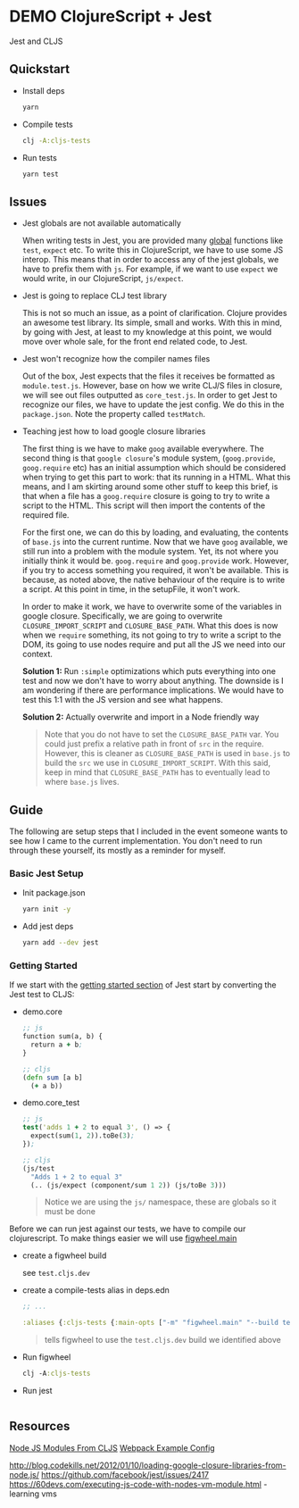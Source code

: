 # DEMO ClojureScript + Jest

Jest and CLJS

## Quickstart

- Install deps

  ```bash
  yarn
  ```

- Compile tests

  ```bash
  clj -A:cljs-tests
  ```

- Run tests

  ```bash
  yarn test
  ```

## Issues

- Jest globals are not available automatically

  When writing tests in Jest, you are provided many [global](https://jestjs.io/docs/en/api) functions like `test`, `expect` etc. To write this in ClojureScript, we have to use some JS interop. This means that in order to access any of the jest globals, we have to prefix them with `js`. For example, if we want to use `expect` we would write, in our ClojureScript, `js/expect`.

- Jest is going to replace CLJ test library

  This is not so much an issue, as a point of clarification. Clojure provides an awesome test library. Its simple, small and works. With this in mind, by going with Jest, at least to my knowledge at this point, we would move over whole sale, for the front end related code, to Jest.

- Jest won't recognize how the compiler names files

  Out of the box, Jest expects that the files it receives be formatted as `module.test.js`. However, base on how we write CLJ/S files in closure, we will see out files outputted as `core_test.js`. In order to get Jest to recognize our files, we have to update the jest config. We do this in the `package.json`. Note the property called `testMatch`.

- Teaching jest how to load google closure libraries

  The first thing is we have to make `goog` available everywhere. The second thing is that `google closure`'s module system, (`goog.provide`, `goog.require` etc) has an initial assumption which should be considered when trying to get this part to work: that its running in a HTML. What this means, and I am skirting around some other stuff to keep this brief, is that when a file has a `goog.require` closure is going to try to write a script to the HTML. This script will then import the contents of the required file.

  For the first one, we can do this by loading, and evaluating, the contents of `base.js` into the current runtime. Now that we have `goog` available, we still run into a problem with the module system. Yet, its not where you initially think it would be. `goog.require` and `goog.provide` work. However, if you try to access something you required, it won't be available. This is because, as noted above, the native behaviour of the require is to write a script. At this point in time, in the setupFile, it won't work.

  In order to make it work, we have to overwrite some of the variables in google closure. Specifically, we are going to overwrite `CLOSURE_IMPORT_SCRIPT` and `CLOSURE_BASE_PATH`. What this does is now when we `require` something, its not going to try to write a script to the DOM, its going to use nodes require and put all the JS we need into our context.

  **Solution 1:** Run `:simple` optimizations which puts everything into one test and now we don't have to worry about anything. The downside is I am wondering if there are performance implications. We would have to test this 1:1 with the JS version and see what happens.

  **Solution 2:** Actually overwrite and import in a Node friendly way

  > Note that you do not have to set the `CLOSURE_BASE_PATH` var. You could just prefix a relative path in front of `src` in the require. However, this is cleaner as `CLOSURE_BASE_PATH` is used in `base.js` to build the `src` we use in `CLOSURE_IMPORT_SCRIPT`. With this said, keep in mind that `CLOSURE_BASE_PATH` has to eventually lead to where `base.js` lives.

## Guide

The following are setup steps that I included in the event someone wants to see how I came to the current implementation. You don't need to run through these yourself, its mostly as a reminder for myself.

### Basic Jest Setup

- Init package.json

  ```bash
  yarn init -y
  ```

- Add jest deps

  ```bash
  yarn add --dev jest
  ```

### Getting Started

If we start with the [getting started section](https://jestjs.io/docs/en/getting-started) of Jest start by converting the Jest test to CLJS:

- demo.core

  ```clojure
  ;; js
  function sum(a, b) {
    return a + b;
  }

  ;; cljs
  (defn sum [a b]
    (+ a b))
  ```

- demo.core_test

  ```clojure
  ;; js
  test('adds 1 + 2 to equal 3', () => {
    expect(sum(1, 2)).toBe(3);
  });

  ;; cljs
  (js/test
    "Adds 1 + 2 to equal 3"
    (.. (js/expect (component/sum 1 2)) (js/toBe 3)))
  ```

  > Notice we are using the `js/` namespace, these are globals so it must be done

Before we can run jest against our tests, we have to compile our clojurescript. To make things easier we will use [figwheel.main](https://figwheel.org/)

- create a figwheel build

  see `test.cljs.dev`

- create a compile-tests alias in deps.edn

  ```clojure
  ;; ...

  :aliases {:cljs-tests {:main-opts ["-m" "figwheel.main" "--build test"]}}
  ```

  > tells figwheel to use the `test.cljs.dev` build we identified above

- Run figwheel

  ```clojure
  clj -A:cljs-tests
  ```

- Run jest

  ```bash

  ```

## Resources

[Node JS Modules From CLJS](https://anmonteiro.com/2017/03/requiring-node-js-modules-from-clojurescript-namespaces/)
[Webpack Example Config](https://github.com/koba04/closure-webpack-example/blob/master/webpack.config.js)

http://blog.codekills.net/2012/01/10/loading-google-closure-libraries-from-node.js/
https://github.com/facebook/jest/issues/2417
https://60devs.com/executing-js-code-with-nodes-vm-module.html - learning vms
